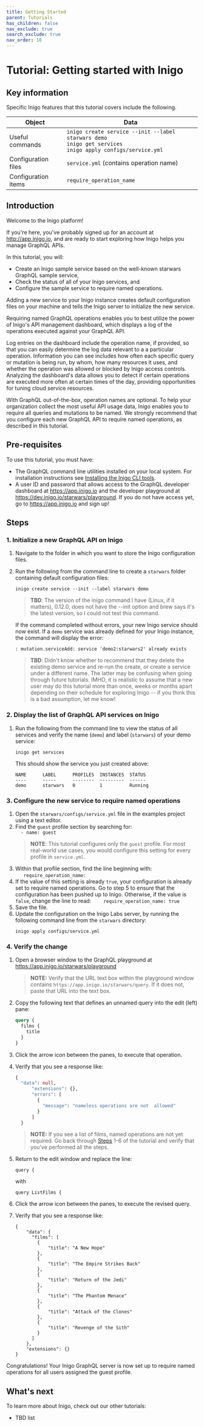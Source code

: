```yaml
---
title: Getting Started
parent: Tutorials
has_children: false
nav_exclude: true
search_exclude: true
nav_order: 10
---
```


# Tutorial: Getting started with Inigo

## Key information

Specific Inigo features that this tutorial covers include the following.

| Object | Data |
| --- | --- |
| Useful commands | `inigo create service --init --label starwars demo`<br>`inigo get services`<br>`inigo apply configs/service.yml`|
| Configuration files | `service.yml` (contains operation name) |  
| Configuration items | `require_operation_name` | 
 
## Introduction

Welcome to the Inigo platform!

If you're here, you've probably signed up for an account at http://app.inigo.io, and are ready to start exploring how Inigo helps you manage GraphQL APIs.

In this tutorial, you will:
* Create an Inigo sample service based on the well-known starwars GraphQL sample service,
* Check the status of all of your Inigo services, and
* Configure the sample service to require named operations.

Adding a new service to your Inigo instance creates default configuration files on your machine and tells the Inigo server to initialize the new service.

Requiring named GraphQL operations enables you to best utilize the power of Inigo's API management dashboard, which displays a log of the operations executed against your GraphQL API.

Log entries on the dashboard include the operation name, if provided, so that you can easily determine the log data relevant to a a particular operation. Information you can see includes how often each specific query or mutation is being run, by whom, how many resources it uses, and whether the operation was allowed or blocked by Inigo access controls. Analyzing the dashboard's data allows you to detect if certain operations are executed more often at certain times of the day, providing opportunities for tuning cloud service resources.

With GraphQL out-of-the-box, operation names are optional. To help your organization collect the most useful API usage data, Inigo enables you to require all queries and mutations to be named. We strongly recommend that you configure each new GraphQL API to require named operations, as described in this tutorial.

## Pre-requisites

To use this tutorial, you must have:

* The GraphQL command line utilities installed on your local system. For installation instructions see [Installing the Inigo CLI tools](../guides/installing-inigo-cli-tools.md).
* A user ID and password that allows access to the GraphQL developer dashboard at https://app.inigo.io and the developer playground at https://dev.inigo.io/starwars/playground. If you do not have access yet, go to https://app.inigo.io and sign up!

## Steps
### 1. Initialize a new GraphQL API on Inigo
1. Navigate to the folder in which you want to store the Inigo configuration files.
2. Run the following from the command line to create a `starwars` folder containing default configuration files:
    ````
    inigo create service --init --label starwars demo
    ````
    > **TBD**: The version of the inigo command I have (Linux, if it matters), 0.12.0, does not have the --init option and brew says it's the latest version, so I could not test this command.

    If the command completed without errors, your new Inigo service should now exist. If a `demo` service was already defined for your Inigo instance, the command will display the error:
    ````
    : mutation.serviceAdd: service 'demo2:starwars2' already exists
    ````

    > **TBD**: Didn't know whether to recommend that they delete the existing demo service and re-run the create, or create a service under a different name. The latter may be confusing when going through future tutorials.  IMHO, it is realistic to assume that a new user may do this tutorial more than once, weeks or months apart depending on their schedule for exploring Inigo -- if you think this is a bad assumption, let me know!

### 2. Display the list of GraphQL API services on Inigo
1. Run the following from the command line to view the status of all services and verify the name (`demo`) and label (`starwars`) of your demo service:
    ````
    inigo get services
    ````
    This should show the service you just created above:
    ````
    NAME      LABEL      PROFILES  INSTANCES  STATUS  
    ----      -----      --------  ---------  ------  
    demo      starwars   0         1          Running  
    ````

### 3. Configure the new service to require named operations
1. Open the `starwars/configs/service.yml` file in the examples project using a text editor.
2. Find the `guest` profile section by searching for:  
``  - name: guest``
    > **NOTE**: This tutorial configures only the `guest` profile. For most real-world use cases, you would configure this setting for every profile in `service.yml`. 
3. Within that profile section, find the line beginning with:  
``    require_operation_name: ``
4. If the value of this setting is already `true`, your configuration is already set to require named operations. Go to step 5 to ensure that the configuration has been pushed up to Inigo. Otherwise, if the value is `false`, change the line to read:
``    require_operation_name: true``  
5. Save the file.  
6. Update the configuration on the Inigo Labs server, by running the following command line from the `starwars` directory:  
    ```
    inigo apply configs/service.yml
    ```

### 4. Verify the change
1. Open a browser window to the GraphQL playground at https://app.inigo.io/starwars/playground
    > **NOTE:** Verify that the URL text box within the playground window contains `https://app.inigo.io/starwars/query`. If it does not, paste that URL into the text box.
2. Copy the following text that defines an unnamed query into the edit (left) pane:  
    ```graphql
    query {  
      films {  
        title  
      }  
    }
    ```
3. Click the arrow icon between the panes, to execute that operation.  
4. Verify that you see a response like: 
    ```graphql
    {
      "data": null,  
          "extensions": {},  
          "errors": [  
            {  
              "message": "nameless operations are not  allowed"  
            }  
          ]  
      }
    ```  

      > **NOTE:** If you see a list of films, named operations are not yet required. Go back through [Steps](#steps) 1-6 of the tutorial and verify that you've performed all the steps.

5. Return to the edit window and replace the line: 
    ```
    query {
    ```
    with
    ```
    query ListFilms {
    ```
6. Click the arrow icon between the panes, to execute the revised query.
7. Verify that you see a response like:

    ```
    {
        "data": {
          "films": [
            {
                "title": "A New Hope"
            },
            {
                "title": "The Empire Strikes Back"
            },
            {
                "title": "Return of the Jedi"
            },
            {
                "title": "The Phantom Menace"
            },
            {
                "title": "Attack of the Clones"
            },
            {
                "title": "Revenge of the Sith"
            }
          ]
        },
        "extensions": {}
    }
    ```

Congratulations! Your Inigo GraphQL server is now set up to require named operations for all users assigned the guest profile.

## What's next
To learn more about Inigo, check out our other tutorials:
* TBD list
